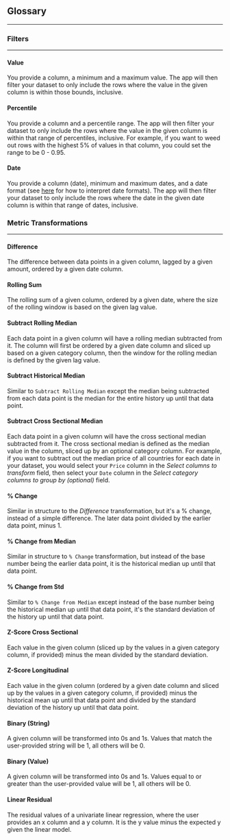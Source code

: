

## Glossary
---
 
### Filters
---
#### Value
You provide a column, a minimum and a maximum value. The app will then filter your dataset to only include the rows where the value in the given column is within those bounds, inclusive.

#### Percentile
You provide a column and a percentile range. The app will then filter your dataset to only include the rows where the value in the given column is within that range of percentiles, inclusive. For example, if you want to weed out rows with the highest 5% of values in that column, you could set the range to be 0 - 0.95.

#### Date
You provide a column (date), minimum and maximum dates, and a date format (see <a href="http://www.statmethods.net/input/dates.html" target="_blank">here</a> for how to interpret date formats). The app will then filter your dataset to only include the rows where the date in the given date column is within that range of dates, inclusive.

### Metric Transformations
---
#### Difference
The difference between data points in a given column, lagged by a given amount, ordered by a given date column.

#### Rolling Sum
The rolling sum of a given column, ordered by a given date, where the size of the rolling window is based on the given lag value.

#### Subtract Rolling Median
Each data point in a given column will have a rolling median subtracted from it. The column will first be ordered by a given date column and sliced up based on a given category column, then the window for the rolling median is defined by the given lag value.

#### Subtract Historical Median
Similar to `Subtract Rolling Median` except the median being subtracted from each data point is the median for the entire history up until that data point.

#### Subtract Cross Sectional Median
Each data point in a given column will have the cross sectional median subtracted from it. The cross sectional median is defined as the median value in the column, sliced up by an optional category column. For example, if you want to subtract out the median price of all countries for each date in your dataset, you would select your `Price` column in the *Select columns to transform* field, then select your `Date` column in the *Select category columns to group by (optional)* field. 

#### % Change
Similar in structure to the *Difference* transformation, but it's a % change, instead of a simple difference. The later data point divided by the earlier data point, minus 1.

#### % Change from Median
Similar in structure to `% Change` transformation, but instead of the base number being the earlier data point, it is the historical median up until that data point.

#### % Change from Std
Similar to `% Change from Median` except instead of the base number being the historical median up until that data point, it's the standard deviation of the history up until that data point.

#### Z-Score Cross Sectional
Each value in the given column (sliced up by the values in a given category column, if provided) minus the mean divided by the standard deviation.

#### Z-Score Longitudinal
Each value in the given column (ordered by a given date column and sliced up by the values in a given category column, if provided) minus the historical mean up until that data point and divided by the standard deviation of the history up until that data point.

#### Binary (String)
A given column will be transformed into 0s and 1s. Values that match the user-provided string will be 1, all others will be 0.

#### Binary (Value)
A given column will be transformed into 0s and 1s. Values equal to or greater than the user-provided value will be 1, all others will be 0.

#### Linear Residual
The residual values of a univariate linear regression, where the user provides an x column and a y column. It is the y value minus the expected y given the linear model.